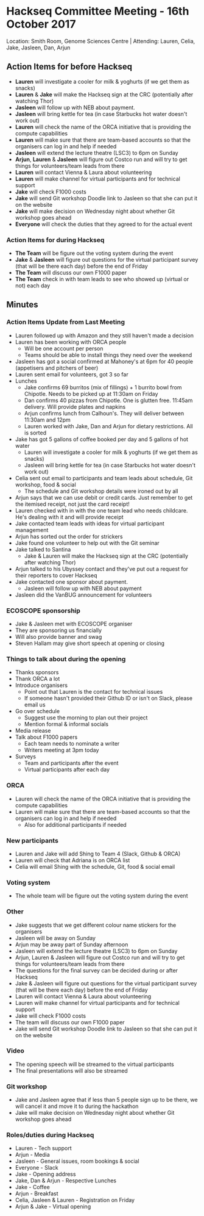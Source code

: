 # Hackseq Committee Meeting - 16th October 2017
Location: Smith Room, Genome Sciences Centre | Attending: Lauren, Celia, Jake, Jasleen, Dan, Arjun

## Action Items for before Hackseq
- **Lauren** will investigate a cooler for milk & yoghurts (if we get them as snacks)
- **Lauren** & **Jake** will make the Hackseq sign at the CRC (potentially after watching Thor)
- **Jasleen** will follow up with NEB about payment.
- **Jasleen** will bring kettle for tea (in case Starbucks hot water doesn't work out)
- **Lauren** will check the name of the ORCA initiative that is providing the compute capabilities
- **Lauren** will make sure that there are team-based accounts so that the organisers can log in and help if needed
- **Jasleen** will extend the lecture theatre (LSC3) to 6pm on Sunday
- **Arjun**, **Lauren** & **Jasleen** will figure out Costco run and will try to get things for volunteers/team leads from there
- **Lauren** will contact Vienna & Laura about volunteering
- **Lauren** will make channel for virtual participants and for technical support
- **Jake** will check F1000 costs
- **Jake** will send Git workshop Doodle link to Jasleen so that she can put it on the website
- **Jake** will make decision on Wednesday night about whether Git workshop goes ahead
- **Everyone** will check the duties that they agreed to for the actual event

### Action Items for during Hackseq
- **The Team** will be figure out the voting system during the event
- **Jake** & **Jasleen** will figure out questions for the virtual participant survey (that will be there each day) before the end of Friday
- **The Team** will discuss our own F1000 paper
- **The Team** check in with team leads to see who showed up (virtual or not) each day

## Minutes

### Action Items Update from Last Meeting
- Lauren followed up with Amazon and they still haven't made a decision
- Lauren has been working with ORCA people
  - Will be one account per person
  - Teams should be able to install things they need over the weekend
- Jasleen has got a social confirmed at Mahoney's at 6pm for 40 people (appetisers and pitchers of beer)
- Lauren sent email for volunteers, got 3 so far
- Lunches
  - Jake confirms 69 burritos (mix of fillings) + 1 burrito bowl from Chipotle. Needs to be picked up at 11:30am on Friday
  - Dan confirms 40 pizzas from Chipotle. One is glutten free. 11:45am delivery. Will provide plates and napkins
  - Arjun confirms lunch from Calhoun's. They will deliver between 11:30am and 12pm
  - Lauren worked with Jake, Dan and Arjun for dietary restrictions. All is sorted
- Jake has got 5 gallons of coffee booked per day and 5 gallons of hot water
  - Lauren will investigate a cooler for milk & yoghurts (if we get them as snacks)
  - Jasleen will bring kettle for tea (in case Starbucks hot water doesn't work out)
- Celia sent out email to participants and team leads about schedule, Git workshop, food & social
  - The schedule and Git workshop details were ironed out by all
- Arjun says that we can use debit or credit cards. Just remember to get the itemised receipt, not just the card receipt!
- Lauren checked with in with the one team lead who needs childcare. He's dealing with it and will provide receipt
- Jake contacted team leads with ideas for virtual participant management
- Arjun has sorted out the order for strickers
- Jake found one volunteer to help out with the Git seminar
- Jake talked to Santina
  - Jake & Lauren will make the Hackseq sign at the CRC (potentially after watching Thor)
- Arjun talked to his Ubyssey contact and they've put out a request for their reporters to cover Hackseq
- Jake contacted one sponsor about payment.
  - Jasleen will follow up with NEB about payment
- Jasleen did the VanBUG announcement for volunteers

### ECOSCOPE sponsorship
- Jake & Jasleen met with ECOSCOPE organiser
- They are sponsoring us financially
- Will also provide banner and swag
- Steven Hallam may give short speech at opening or closing

### Things to talk about during the opening
- Thanks sponsors
- Thank ORCA a lot
- Introduce organisers
  - Point out that Lauren is the contact for technical issues
  - If someone hasn't provided their Github ID or isn't on Slack, please email us
- Go over schedule
  - Suggest use the morning to plan out their project
  - Mention formal & informal socials
- Media release
- Talk about F1000 papers
  - Each team needs to nominate a writer
  - Writers meeting at 3pm today
- Surveys
  - Team and participants after the event
  - Virtual participants after each day

### ORCA
- Lauren will check the name of the ORCA initiative that is providing the compute capabilities
- Lauren will make sure that there are team-based accounts so that the organisers can log in and help if needed
  - Also for additional participants if needed
  
### New participants
- Lauren and Jake will add Shing to Team 4 (Slack, Github & ORCA)
- Lauren will check that Adriana is on ORCA list
- Celia will email Shing with the schedule, Git, food & social email

### Voting system
- The whole team will be figure out the voting system during the event

### Other
- Jake suggests that we get different colour name stickers for the organisers
- Jasleen will be away on Sunday
- Arjun may be away part of Sunday afternoon
- Jasleen will extend the lecture theatre (LSC3) to 6pm on Sunday
- Arjun, Lauren & Jasleen will figure out Costco run and will try to get things for volunteers/team leads from there
- The questions for the final survey can be decided during or after Hackseq
- Jake & Jasleen will figure out questions for the virtual participant survey (that will be there each day) before the end of Friday
- Lauren will contact Vienna & Laura about volunteering
- Lauren will make channel for virtual participants and for technical support
- Jake will check F1000 costs
- The team will discuss our own F1000 paper
- Jake will send Git workshop Doodle link to Jasleen so that she can put it on the website

### Video
- The opening speech will be streamed to the virtual participants
- The final presentations will also be streamed
 
### Git workshop
- Jake and Jasleen agree that if less than 5 people sign up to be there, we will cancel it and move it to during the hackathon
- Jake will make decision on Wednesday night about whether Git workshop goes ahead

### Roles/duties during Hackseq
- Lauren - Tech support
- Arjun - Media
- Jasleen - General issues, room bookings & social
- Everyone - Slack
- Jake - Opening address
- Jake, Dan & Arjun - Respective Lunches
- Jake - Coffee
- Arjun - Breakfast
- Celia, Jasleen & Lauren - Registration on Friday
- Arjun & Jake - Virtual opening
